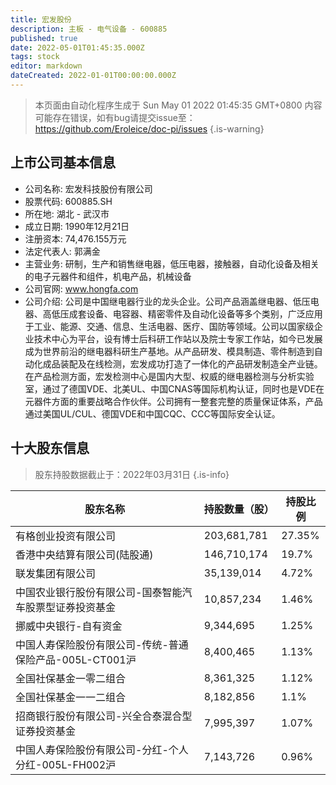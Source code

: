 ```yaml
---
title: 宏发股份
description: 主板 - 电气设备 - 600885
published: true
date: 2022-05-01T01:45:35.000Z
tags: stock
editor: markdown
dateCreated: 2022-01-01T00:00:00.000Z
---
```


> 本页面由自动化程序生成于 Sun May 01 2022 01:45:35 GMT+0800
> 内容可能存在错误，如有bug请提交issue至：https://github.com/Eroleice/doc-pi/issues
{.is-warning}

## 上市公司基本信息
- 公司名称: 宏发科技股份有限公司
- 股票代码: 600885.SH
- 所在地: 湖北 - 武汉市
- 成立日期: 1990年12月21日
- 注册资本: 74,476.155万元
- 法定代表人: 郭满金
- 主营业务: 研制，生产和销售继电器，低压电器，接触器，自动化设备及相关的电子元器件和组件，机电产品，机械设备
- 公司官网: www.hongfa.com
- 公司介绍: 公司是中国继电器行业的龙头企业。公司产品涵盖继电器、低压电器、高低压成套设备、电容器、精密零件及自动化设备等多个类别，广泛应用于工业、能源、交通、信息、生活电器、医疗、国防等领域。公司以国家级企业技术中心为平台，设有博士后科研工作站以及院士专家工作站，如今已发展成为世界前沿的继电器科研生产基地。从产品研发、模具制造、零件制造到自动化成品装配及在线检测，宏发成功打造了一体化的产品研发制造全产业链。在产品检测方面，宏发检测中心是国内大型、权威的继电器检测与分析实验室，通过了德国VDE、北美UL、中国CNAS等国际机构认证，同时也是VDE在元器件方面的重要战略合作伙伴。公司拥有一整套完整的质量保证体系，产品通过美国UL/CUL、德国VDE和中国CQC、CCC等国际安全认证。


## 十大股东信息
> 股东持股数据截止于：2022年03月31日
{.is-info}

| 股东名称 | 持股数量（股） | 持股比例 |
| --- | --- | --- |
| 有格创业投资有限公司 | 203,681,781 | 27.35% |
| 香港中央结算有限公司(陆股通) | 146,710,174 | 19.7% |
| 联发集团有限公司 | 35,139,014 | 4.72% |
| 中国农业银行股份有限公司-国泰智能汽车股票型证券投资基金 | 10,857,234 | 1.46% |
| 挪威中央银行-自有资金 | 9,344,695 | 1.25% |
| 中国人寿保险股份有限公司-传统-普通保险产品-005L-CT001沪 | 8,400,465 | 1.13% |
| 全国社保基金一零二组合 | 8,361,325 | 1.12% |
| 全国社保基金一一二组合 | 8,182,856 | 1.1% |
| 招商银行股份有限公司-兴全合泰混合型证券投资基金 | 7,995,397 | 1.07% |
| 中国人寿保险股份有限公司-分红-个人分红-005L-FH002沪 | 7,143,726 | 0.96% |




